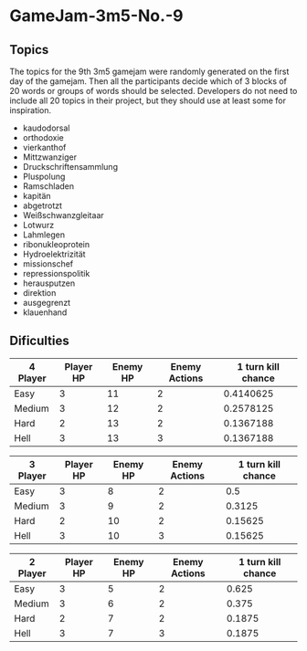 # GameJam-3m5-No.-9

## Topics

The topics for the 9th 3m5 gamejam were randomly generated on the first day of the gamejam.
Then all the participants decide which of 3 blocks of 20 words or groups of words should be selected.
Developers do not need to include all 20 topics in their project, but they should use at least some for inspiration.

- kaudodorsal
- orthodoxie
- vierkanthof
- Mittzwanziger
- Druckschriftensammlung
- Pluspolung
- Ramschladen
- kapitän
- abgetrotzt
- Weißschwanzgleitaar
- Lotwurz
- Lahmlegen
- ribonukleoprotein
- Hydroelektrizität
- missionschef
- repressionspolitik
- herausputzen
- direktion
- ausgegrenzt
- klauenhand

## Dificulties

| 4 Player | Player HP | Enemy HP | Enemy Actions | 1 turn kill chance |
|----------|-----------|----------|---------------|--------------------|
| Easy     | 3         | 11       | 2             | 0.4140625          |
| Medium   | 3         | 12       | 2             | 0.2578125          |
| Hard     | 2         | 13       | 2             | 0.1367188          |
| Hell     | 3         | 13       | 3             | 0.1367188          |

| 3 Player | Player HP | Enemy HP | Enemy Actions | 1 turn kill chance |
|----------|-----------|----------|---------------|--------------------|
| Easy     | 3         | 8        | 2             | 0.5                |
| Medium   | 3         | 9        | 2             | 0.3125             |
| Hard     | 2         | 10       | 2             | 0.15625            |
| Hell     | 3         | 10       | 3             | 0.15625            |

| 2 Player | Player HP | Enemy HP | Enemy Actions | 1 turn kill chance |
|----------|-----------|----------|---------------|--------------------|
| Easy     | 3         | 5        | 2             | 0.625              |
| Medium   | 3         | 6        | 2             | 0.375              |
| Hard     | 2         | 7        | 2             | 0.1875             |
| Hell     | 3         | 7        | 3             | 0.1875             |
